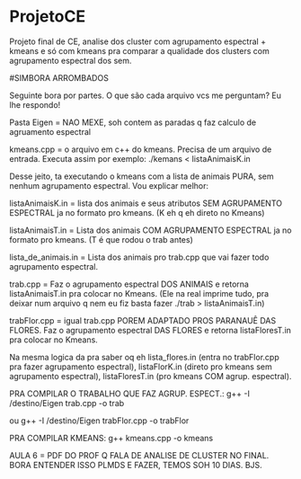 # ProjetoCE
Projeto final de CE, analise dos cluster com agrupamento espectral + kmeans e só com kmeans pra comparar a qualidade dos clusters com agrupamento espectral dos sem.

#SIMBORA ARROMBADOS

Seguinte bora por partes. O que são cada arquivo vcs me perguntam? Eu lhe respondo!

Pasta Eigen  = NAO MEXE, soh contem as paradas q faz calculo de agruamento espectral

kmeans.cpp = o arquivo em c++ do kmeans. Precisa de um arquivo de entrada. Executa assim por exemplo: ./kemans < listaAnimaisK.in

Desse jeito, ta executando o kmeans com a lista de animais PURA, sem nenhum agrupamento espectral. Vou explicar melhor:

listaAnimaisK.in = lista dos animais e seus atributos SEM AGRUPAMENTO ESPECTRAL ja no formato pro kmeans. (K eh q eh direto no Kmeans)

listaAnimaisT.in = Lista dos animais COM AGRUPAMENTO ESPECTRAL ja no formato pro kmeans. (T é que rodou o trab antes)

lista_de_animais.in = Lista dos animais pro trab.cpp que vai fazer todo agrupamento espectral.

trab.cpp = Faz o agrupamento espectral DOS ANIMAIS e retorna listaAnimaisT.in pra colocar no Kmeans. (Ele na real imprime tudo, pra deixar num arquivo q nem eu fiz basta fazer ./trab > listaAnimaisT.in)

trabFlor.cpp = igual trab.cpp POREM ADAPTADO PROS PARANAUÊ DAS FLORES.  Faz o agrupamento espectral DAS FLORES e retorna listaFloresT.in pra colocar no Kmeans.

Na mesma logica da pra saber oq eh lista_flores.in (entra no trabFlor.cpp pra fazer agrupamento espectral), listaFlorK.in (direto pro kmeans sem agrupamento espectral), listaFloresT.in (pro kmeans COM agrup. espectral).

PRA COMPILAR O TRABALHO QUE FAZ AGRUP. ESPECT.: g++ -I /destino/Eigen trab.cpp -o trab

ou g++ -I /destino/Eigen trabFlor.cpp -o trabFlor

PRA COMPILAR KMEANS: g++ kmeans.cpp -o kmeans

AULA 6 = PDF DO PROF Q FALA DE ANALISE DE CLUSTER NO FINAL. BORA ENTENDER ISSO PLMDS E FAZER, TEMOS SOH 10 DIAS. BJS.